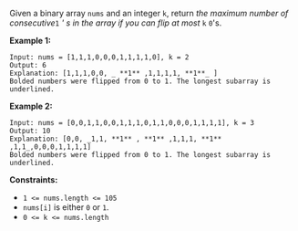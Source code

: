 Given a binary array `nums` and an integer `k`, return _the maximum number of
consecutive_`1` _' s in the array if you can flip at most_ `k` `0`'s.



**Example 1:**

    
    
    Input: nums = [1,1,1,0,0,0,1,1,1,1,0], k = 2
    Output: 6
    Explanation: [1,1,1,0,0, _ **1** ,1,1,1,1, **1**_ ]
    Bolded numbers were flipped from 0 to 1. The longest subarray is underlined.

**Example 2:**

    
    
    Input: nums = [0,0,1,1,0,0,1,1,1,0,1,1,0,0,0,1,1,1,1], k = 3
    Output: 10
    Explanation: [0,0, _1,1, **1** , **1** ,1,1,1, **1** ,1,1_,0,0,0,1,1,1,1]
    Bolded numbers were flipped from 0 to 1. The longest subarray is underlined.
    



**Constraints:**

  * `1 <= nums.length <= 105`
  * `nums[i]` is either `0` or `1`.
  * `0 <= k <= nums.length`

